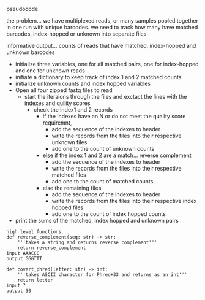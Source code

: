pseudocode

the problem... 
we have multiplexed reads, or many samples pooled together in one run with unique barcodes. we need to track how many have matched barcodes, index-hopped or unknown into separate files

informative output... 
counts of reads that have matched, index-hopped and unknown barcodes




- initialize three variables, one for all matched pairs, one for index-hopped and one for unknown reads
- initiate a dictionary to keep track of index 1 and 2 matched counts
- initialize unknown counts and index hopped variables
- Open all four zipped fastq files to read
    - start the iteraions through the files and exctact the lines with the indexes and quility scores
       - check the index1 and 2 records
           - if the indexes have an N or do not meet the quality score requiremnt, 
               - add the sequence of the indexes to header
               - write the records from the files into their respective unknown files
               - add one to the count of unknown counts
           - else if the index 1 and 2 are a match... reverse complement
               - add the sequence of the indexes to header
               - write the records from the files into their respective matched files
               - add one to the count of matched counts
           - else the remaining files
               - add the sequence of the indexes to header
               - write the records from the files into their respective index hopped files
               - add one to the count of index hopped counts
- print the sums of the matched, index hopped and unknown pairs


```
high level functions...
def reverse_complement(seq: str) -> str:
    '''takes a string and returns reverse complement'''
    return reverse_complement
input AAACCC
output GGGTTT

def covert_phred(letter: str) -> int:
    '''takes ASCII character for Phred+33 and returns as an int'''
    return letter
input ?
output 30
```






















